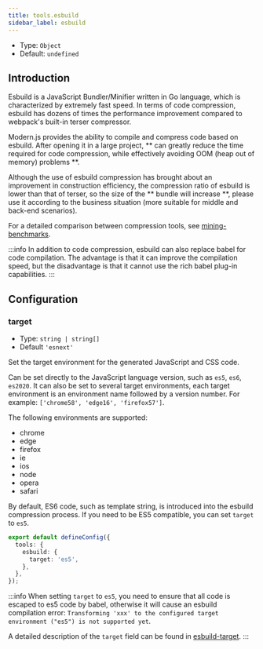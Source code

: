 ```yaml
---
title: tools.esbuild
sidebar_label: esbuild
---
```


* Type: `Object`
* Default: `undefined`

## Introduction

Esbuild is a JavaScript Bundler/Minifier written in Go language, which is characterized by extremely fast speed. In terms of code compression, esbuild has dozens of times the performance improvement compared to webpack's built-in terser compressor.

Modern.js provides the ability to compile and compress code based on esbuild. After opening it in a large project, ** can greatly reduce the time required for code compression, while effectively avoiding OOM (heap out of memory) problems **.

Although the use of esbuild compression has brought about an improvement in construction efficiency, the compression ratio of esbuild is lower than that of terser, so the size of the ** bundle will increase **, please use it according to the business situation (more suitable for middle and back-end scenarios).

For a detailed comparison between compression tools, see [mining-benchmarks](https://github.com/privatenumber/minification-benchmarks).

:::info
In addition to code compression, esbuild can also replace babel for code compilation. The advantage is that it can improve the compilation speed, but the disadvantage is that it cannot use the rich babel plug-in capabilities.
:::

## Configuration

### target

* Type: `string | string[]`
* Default `'esnext'`

Set the target environment for the generated JavaScript and CSS code.

Can be set directly to the JavaScript language version, such as `es5`, `es6`, `es2020`. It can also be set to several target environments, each target environment is an environment name followed by a version number. For example: `['chrome58', 'edge16', 'firefox57']`.

The following environments are supported:

- chrome
- edge
- firefox
- ie
- ios
- node
- opera
- safari

By default, ES6 code, such as template string, is introduced into the esbuild compression process. If you need to be ES5 compatible, you can set `target` to `es5`.

```typescript title="modern.config.ts"
export default defineConfig({
  tools: {
    esbuild: {
      target: 'es5',
    },
  },
});
```

:::info
When setting `target` to `es5`, you need to ensure that all code is escaped to es5 code by babel, otherwise it will cause an esbuild compilation error: `Transforming 'xxx' to the configured target environment ("es5") is not supported yet`.

A detailed description of the `target` field can be found in [esbuild-target](https://esbuild.github.io/api/#target).
:::
